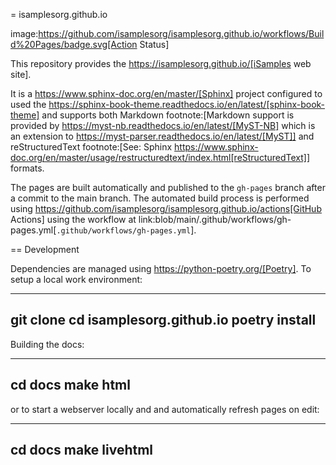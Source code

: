 = isamplesorg.github.io

image:https://github.com/isamplesorg/isamplesorg.github.io/workflows/Build%20Pages/badge.svg[Action Status]

This repository provides the https://isamplesorg.github.io/[iSamples web site].

It is a https://www.sphinx-doc.org/en/master/[Sphinx] project configured to used the
https://sphinx-book-theme.readthedocs.io/en/latest/[sphinx-book-theme] and supports
both Markdown footnote:[Markdown support is provided by https://myst-nb.readthedocs.io/en/latest/[MyST-NB]
which is an extension to https://myst-parser.readthedocs.io/en/latest/[MyST]] and
reStructuredText footnote:[See: Sphinx https://www.sphinx-doc.org/en/master/usage/restructuredtext/index.html[reStructuredText]] formats.

The pages are built automatically and published to the `gh-pages` branch 
after a commit to the main branch. The automated build process is performed 
using https://github.com/isamplesorg/isamplesorg.github.io/actions[GitHub Actions]
using the workflow at link:blob/main/.github/workflows/gh-pages.yml[`.github/workflows/gh-pages.yml`].

== Development

Dependencies are managed using https://python-poetry.org/[Poetry]. To setup a local
work environment:

----
git clone
cd isamplesorg.github.io
poetry install
----

Building the docs:

----
cd docs
make html
----

or to start a webserver locally and and automatically
refresh pages on edit:

----
cd docs
make livehtml
----



